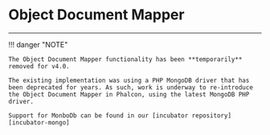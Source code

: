 # Object Document Mapper
- - -
!!! danger "NOTE"

    The Object Document Mapper functionality has been **temporarily** removed for v4.0.

    The existing implementation was using a PHP MongoDB driver that has been deprecated for years. As such, work is underway to re-introduce the Object Document Mapper in Phalcon, using the latest MongoDB PHP driver.

    Support for MonboDb can be found in our [incubator repository][incubator-mongo]

[incubator-mongo]: https://github.com/phalcon/incubator-mongodb
